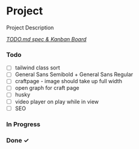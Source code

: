 # Project

Project Description

<em>[TODO.md spec & Kanban Board](https://bit.ly/3fCwKfM)</em>

### Todo

- [ ] tailwind class sort  
- [ ] General Sans Semibold + General Sans Regular  
- [ ] craftpage - image should take up full width  
- [ ] open graph for craft page  
- [ ] husky  
- [ ] video player on play while in view  
- [ ] SEO  

### In Progress


### Done ✓


